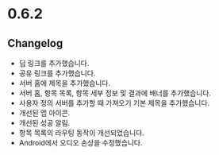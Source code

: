 # 0.6.2

## Changelog

- 딥 링크를 추가했습니다.
- 공유 링크를 추가했습니다.
- 서버 홈에 제목을 추가했습니다.
- 서버 홈, 항목 목록, 항목 세부 정보 및 결과에 배너를 추가했습니다.
- 사용자 정의 서버를 추가할 때 가져오기 기본 제목을 추가했습니다.
- 개선된 앱 아이콘.
- 개선된 성공 알림.
- 항목 목록의 라우팅 동작이 개선되었습니다.
- Android에서 오디오 손상을 수정했습니다.
